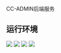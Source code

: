 CC-ADMIN后端服务

## 运行环境
![](https://img.shields.io/badge/-MYSQL_5.7-4479A1?style=flat-square&logo=mysql&logoColor=FFFFFF)
![](https://img.shields.io/badge/-JDK_24-4479A1?style=flat-square&logo=OpenJdk&logoColor=FFFFFF)
![](https://img.shields.io/badge/-CentOS_7-4479A1?style=flat-square&logo=centos&logoColor=FFFFFF)
![](https://img.shields.io/badge/-Redis-4479A1?style=flat-square&logo=redis&logoColor=FFFFFF)
